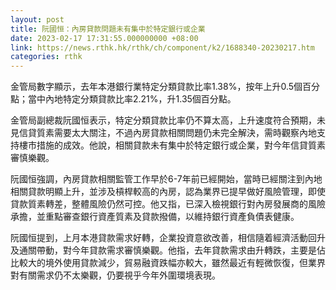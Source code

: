 ```yaml
---
layout: post
title: 阮國恒：內房貸款問題未有集中於特定銀行或企業
date: 2023-02-17 17:31:55.000000000 +08:00
link: https://news.rthk.hk/rthk/ch/component/k2/1688340-20230217.htm
categories: rthk
---
```


金管局數字顯示，去年本港銀行業特定分類貸款比率1.38%，按年上升0.5個百分點；當中內地特定分類貸款比率2.21%，升1.35個百分點。

金管局副總裁阮國恒表示，特定分類貸款比率仍不算太高，上升速度符合預期，未見信貸質素需要太大關注，不過內房貸款相關問題仍未完全解決，需時觀察內地支持樓市措施的成效。他說，相關貸款未有集中於特定銀行或企業，對今年信貸質素審慎樂觀。

阮國恒強調，內房貸款相關監管工作早於6-7年前已經開始，當時已經關注到內地相關貸款明顯上升，並涉及槓桿較高的內房，認為業界已提早做好風險管理，即使貸款質素轉差，整體風險仍然可控。他又指，已深入檢視銀行對內房發展商的風險承擔，並重點審查銀行資產質素及貸款撥備，以維持銀行資產負債表健康。

阮國恒提到，上月本港貸款需求好轉，企業投資意欲改善，相信隨着經濟活動回升及通關帶動，對今年貸款需求審慎樂觀。他指，去年貸款需求由升轉跌，主要是佔比較大的境外使用貸款減少，貿易融資跌幅亦較大，雖然最近有輕微恢復，但業界對有關需求仍不太樂觀，仍要視乎今年外圍環境表現。
